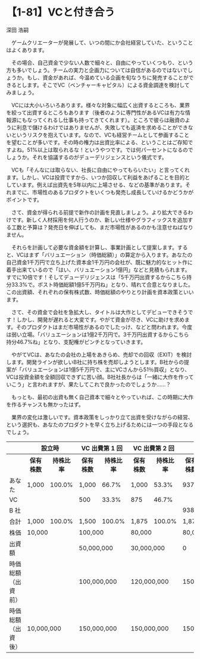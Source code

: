 # 【1-81】VCと付き合う

<div class="author">深田 浩嗣</div>

　ゲームクリエーターが発展して、いつの間にか会社経営していた、ということはよくあります。

　その場合、自己資金で少ない人数で細々と、自由にやっていくつもり、という方も多いでしょう。チームの実力と企画力については自信があるのではないでしょうか。もし、資金があれば、今温めている企画を旬なうちに発売することができるとします。そこでVC（ベンチャーキャピタル）による資金調達を検討してみましょう。

　VCには大小いろいろあります。様々な対象に幅広く出資するところも、業界を絞って出資するところもあります（後者のように専門性があるVCは有力な情報源にもなってくれるし仕事も持ってきてくれます）。ところで彼らは融資のように利息で儲けるわけではありませんが、失敗しても返済を求めることができないというリスクを抱えています。なので、VCも経営チームとして参画することを望むことが多いです。その時の権力は出資比率による、ということはご存知ですよね。51%以上は取られるな！というやつです。では何パーセントになるのでしょうか。それを協議するのがデューデリジェンスという儀式です。

　VCも「そんなには取らない、社長に自由にやってもらいたい」と言ってくれます。しかし、VCは投資ですから、いつか回収して利益をあげることを目的としています。例えば出資先を5年以内に上場させる、などの基準があります。それまでに、市場性のあるプロダクトをいくつも発売し成長していけるかどうかがポイントです。

　さて、資金が得られる前提で新作の計画を見直しましょう。より拡大できるわけです。新しく人材採用を何人行うのか、新しい仕様やグラフィックスを追加する工数と予算は？発売日を伸ばしても、まだ市場性があるのかも注意せねばなりません。

　それらを計画して必要な資金額を計算し、事業計画として提案します。すると、VCはまず「バリュエーション（時価総額）」の算定から入ります。あなたの自己資金1千万円で立ち上げた資本金1千万円の会社が、既に魅力的なヒット作に着手出来ているので「はい、バリュエーション1億円」などと見積もられます。すでに10倍です！そしてデューデリジェンスは「5千万円出資するからこちら持分33.3%で。ポスト時価総額1億5千万円ね」となり、晴れて合意となりました。この出資額、それぞれの保有株式数、時価総額のやりとり計画を資本政策といいます。

　さて、その資金で会社を急拡大し、タイトルは大作としてデビューできそうです！しかし、開発が遅れると大変です。やがて資金が尽き、VCに助けを求めます。そのプロダクトはまだ市場性があるのでしたっけ、などと問われます。今度は弱い立場。「バリュエーションは1億2千万円で。3千万円出資するからこちら持分46.7%ね」となり、支配権がピンチとなっていきます。

　やがてVCは、あなたの会社の上場をあきらめ、売却での回収（EXIT）を検討します。開発ラインが欲しいB社に持ち株を売却しようとします。B社からの提案が「バリュエーションは1億5千万円で、主にVCさんから51％買収」となり、VCは投資金額を全額回収できずに苦い顔。B社社長からは「一緒に大作を作っていこう」と言われますが、果たしてこれで良かったのでしょうか……？

　もっとも、最初の出資も無く自己資本で細々とやっていれば、この時期に大作を作るチャンスも無かったはず。

　業界の変化は激しいです。資本政策をしっかり立て出資を受けながらの経営、という選択も、あなたのプロダクトを早く立ち上げるためには一つの手段となるでしょう。

<table>
<tr><th>&nbsp;</th><th colspan="2">設立時</th><th colspan="2">VC 出費第 1 回</th><th colspan="2">VC 出費第 2 回</th><th colspan="2">B 社売却</th></tr>
<tr><th>&nbsp;</th><th>保有株数</th><th>持株比率</th><th>保有株数</th><th>持株比率</th><th>保有株数</th><th>持株比率</th><th>保有株数</th><th>持株比率</th></tr>
<tr><td>あなた</td><td>1,000</td><td>100.0%</td><td>1,000</td><td>66.7%</td><td>1,000</td><td>53.3%</td><td>937</td><td>49.97%</td></tr>
<tr><td>VC</td><td>&nbsp;</td><td>&nbsp;</td><td>500</td><td>33.3%</td><td>875</td><td>46.7%</td><td>&nbsp;</td><td>&nbsp;</td></tr>
<tr><td>B 社</td><td>&nbsp;</td><td>&nbsp;</td><td>&nbsp;</td><td>&nbsp;</td><td>&nbsp;</td><td>&nbsp;</td><td>938</td><td>50.03%</td></tr>
<tr><td>合計</td><td>1,000</td><td>100.0%</td><td>1,500</td><td>100.0%</td><td>1,875</td><td>100.0%</td><td>1,875</td><td>100.00%</td></tr>
<tr><td>株価</td><td colspan="2">10,000</td><td colspan="2">100,000</td><td colspan="2">80,000</td><td colspan="2">80,000</td></tr>
<tr><td>出資額</td><td colspan="2">&nbsp;</td><td colspan="2">50,000,000</td><td colspan="2">30,000,000</td><td colspan="2">0</td></tr>
<tr><td>時価総額<br/>（出資前）</td><td colspan="2">&nbsp;</td><td colspan="2">100,000,000</td><td colspan="2">120,000,000</td><td colspan="2">150,000,000</td></tr>
<tr><td>時価総額<br/>（出資後）</td><td colspan="2">10,000,000</td><td colspan="2">150,000,000</td><td colspan="2">150,000,000</td><td colspan="2">150,000,000</td></tr>
</table> 
